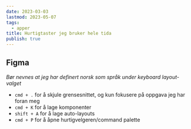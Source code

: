 ```yaml
---
date: 2023-03-03
lastmod: 2023-05-07
tags:
  - apper
title: Hurtigtaster jeg bruker hele tida
publish: true
---
```

## Figma

*Bør nevnes at jeg har definert norsk som språk under keyboard layout-valget*

- `cmd + .` for å skjule grensesnittet, og kun fokusere på oppgava jeg har foran meg
- `cmd + K` for å lage komponenter
- `shift + A` for å lage auto-layouts
- `cmd + P` for å åpne hurtigvelgeren/command palette
